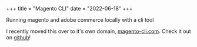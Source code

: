 +++
title = "Magento CLI"
date = "2022-06-18"
+++

Running magento and adobe commerce locally with a cli tool

I recently moved this over to it's own domain, [magento-cli.com](https://magento-cli.com/). Check it out on [github](https://github.com/BlueAcornInc/magento-cli)! 